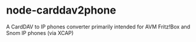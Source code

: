 # node-carddav2phone

A CardDAV to IP phones converter primarily intended for AVM Fritz!Box and Snom IP phones (via XCAP)

